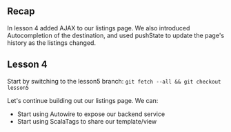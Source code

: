 Recap
-----

In lesson 4 added AJAX to our listings page. We also introduced Autocompletion of the destination, and used pushState to update the page's history as the listings changed.


Lesson 4 
--------

Start by switching to the lesson5 branch: `git fetch --all && git checkout lesson5`

Let's continue building out our listings page. We can:

* Start using Autowire to expose our backend service
* Start using ScalaTags to share our template/view
